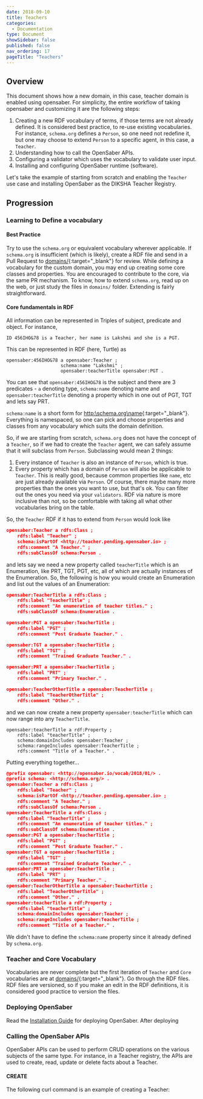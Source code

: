 ```yaml
---
date: 2018-09-10
title: Teachers
categories:
  - Documentation
type: Document
showSidebar: false
published: false
nav_ordering: 17
pageTitle: "Teachers"
---
```

## Overview

This document shows how a new domain, in this case, teacher domain is enabled using opensaber. For simplicity, the entire workflow of taking opensaber and customizing it are the following steps:
1. Creating a new RDF vocabulary of terms, if those terms are not already defined. It is considered best practice, to re-use existing vocabularies. For instance, `schema.org` defines a `Person`, so one need not redefine it, but one may choose to extend `Person` to a specific agent, in this case, a `Teacher`.
2. Understanding how to call the OpenSaber APIs.
3. Configuring a validator which uses the vocabulary to validate user input.
4. Installing and configuring OpenSaber runtime (software).

Let's take the example of starting from scratch and enabling the `Teacher` use case and installing OpenSaber as the DIKSHA Teacher Registry.

## Progression

### Learning to Define a vocabulary
#### Best Practice
Try to use the `schema.org` or equivalent vocabulary wherever applicable. If `schema.org` is insufficient (which is likely), create a RDF file and send in a Pull Request to [domains/](https://github.com/project-sunbird/open-saber/tree/master/domains){:target="_blank"} for review. While defining a vocabulary for the custom domain, you may end up creating some core classes and properties. You are encouraged to contribute to the core, via the same PR mechanism. To know, how to extend `schema.org`, read up on the web, or just study the files in `domains/` folder. Extending is fairly straightforward.
#### Core fundamentals in RDF
All information can be represented in Triples of subject, predicate and object. For instance,
```
ID 456IHO&78 is a Teacher, her name is Lakshmi and she is a PGT.
```
This can be represented in RDF (here, Turtle) as
```
opensaber:456IHO&78 a opensaber:Teacher ;
                    schema:name "Lakshmi" ;
                    opensaber:teacherTitle opensaber:PGT .
```
You can see that `opensaber:456IHO&78` is the subject and there are 3 predicates - `a` denoting type, `schema:name` denoting name and `opensaber:teacherTitle` denoting a property which in one out of PGT, TGT and lets say PRT.

`schema:name` is a short form for [http:\\schema.org\name](http:\\schema.org\name){:target="_blank"}. Everything is namespaced, so one can pick and choose properties and classes from any vocabulary which suits the domain definition. 

So, if we are starting from scratch, `schema.org` does not have the concept of a `Teacher`, so if we had to create the `Teacher` agent, we can safely assume that it will subclass from `Person`. Subclassing would mean 2 things:
1. Every instance of `Teacher` is also an instance of `Person`, which is true.
2. Every property which has a domain of `Person` will also be applicable to `Teacher`. This is really good, because common properties like `name`, etc are just already available via `Person`. Of course, there maybe many more properties than the ones you want to use, but that's ok. You can filter out the ones you need via your `validators`. RDF via nature is more inclusive than not, so be comfortable with taking all what other vocabularies bring on the table.

So, the `Teacher` RDF if it has to extend from `Person` would look like
``` json
opensaber:Teacher a rdfs:Class ;
    rdfs:label "Teacher" ;
    schema:isPartOf <http://teacher.pending.opensaber.io> ;
    rdfs:comment "A Teacher." ;
    rdfs:subClassOf schema:Person .
```
and lets say we need a new property called `teacherTitle` which is an Enumeration, like PRT, TGT, PGT, etc, all of which are actually instances of the Enumeration. So, the following is how you would create an Enumeration and list out the values of an Enumeration:
``` json
opensaber:TeacherTitle a rdfs:Class ;
    rdfs:label "TeacherTitle" ;
    rdfs:comment "An enumeration of teacher titles." ;
    rdfs:subClassOf schema:Enumeration .

opensaber:PGT a opensaber:TeacherTitle ;
    rdfs:label "PGT" ;
    rdfs:comment "Post Graduate Teacher." .

opensaber:TGT a opensaber:TeacherTitle ;
    rdfs:label "TGT" ;
    rdfs:comment "Trained Graduate Teacher." .

opensaber:PRT a opensaber:TeacherTitle ;
    rdfs:label "PRT" ;
    rdfs:comment "Primary Teacher." .

opensaber:TeacherOtherTitle a opensaber:TeacherTitle ;
    rdfs:label "TeacherOtherTitle" ;
    rdfs:comment "Other." .
```
and we can now create a new property `opensaber:teacherTitle` which can now range into any `TeacherTitle`.
```
opensaber:teacherTitle a rdf:Property ;
    rdfs:label "teacherTitle" ;
    schema:domainIncludes opensaber:Teacher ;
    schema:rangeIncludes opensaber:TeacherTitle ;
    rdfs:comment "Title of a Teacher." .
```
Putting everything together...
``` json
@prefix opensaber: <http://opensaber.io/vocab/2018/01/> .
@prefix schema: <http://schema.org/> .
opensaber:Teacher a rdfs:Class ;
    rdfs:label "Teacher" ;
    schema:isPartOf <http://teacher.pending.opensaber.io> ;
    rdfs:comment "A Teacher." ;
    rdfs:subClassOf schema:Person .
opensaber:TeacherTitle a rdfs:Class ;
    rdfs:label "TeacherTitle" ;
    rdfs:comment "An enumeration of teacher titles." ;
    rdfs:subClassOf schema:Enumeration .
opensaber:PGT a opensaber:TeacherTitle ;
    rdfs:label "PGT" ;
    rdfs:comment "Post Graduate Teacher." .
opensaber:TGT a opensaber:TeacherTitle ;
    rdfs:label "TGT" ;
    rdfs:comment "Trained Graduate Teacher." .
opensaber:PRT a opensaber:TeacherTitle ;
    rdfs:label "PRT" ;
    rdfs:comment "Primary Teacher." .
opensaber:TeacherOtherTitle a opensaber:TeacherTitle ;
    rdfs:label "TeacherOtherTitle" ;
    rdfs:comment "Other." .
opensaber:teacherTitle a rdf:Property ;
    rdfs:label "teacherTitle" ;
    schema:domainIncludes opensaber:Teacher ;
    schema:rangeIncludes opensaber:TeacherTitle ;
    rdfs:comment "Title of a Teacher." .
```

We didn't have to define the `schema:name` property since it already defined by `schema.org`.

### Teacher and Core Vocabulary

Vocabularies are never complete but the first iteration of `Teacher` and `Core` vocabularies are at [domains/](https://github.com/project-sunbird/open-saber/tree/master/domains){:target="_blank"}. Go through the RDF files. RDF files are versioned, so if you make an edit in the RDF definitions, it is considered good practice to version the files.

### Deploying OpenSaber

Read the [Installation Guide](/installation.html) for deploying OpenSaber. After deploying

### Calling the OpenSaber APIs

OpenSaber APIs can be used to perform CRUD operations on the various subjects of the same type. For instance, in a Teacher registry, the APIs are used to create, read, update or delete facts about a Teacher.

#### CREATE

The following curl command is an example of creating a Teacher:
```
```

